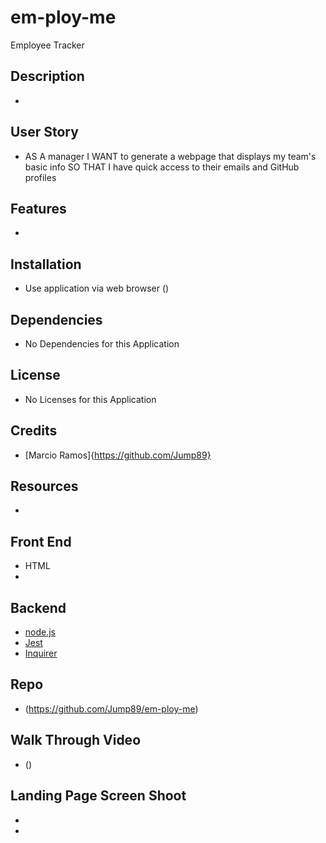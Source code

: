 # em-ploy-me
Employee Tracker

## Description 

* 

## User Story 

* AS A manager
I WANT to generate a webpage that displays my team's basic info
SO THAT I have quick access to their emails and GitHub profiles


## Features

*

## Installation

* Use application via web browser ()

## Dependencies

* No Dependencies for this Application

## License

* No Licenses for this Application 


## Credits 

* [Marcio Ramos]{https://github.com/Jump89}

## Resources 

 * 

## Front End

* HTML
* 


## Backend

* [node.js](https://nodejs.org/en/)
* [Jest](https://jestjs.io/)
* [Inquirer](https://www.npmjs.com/package/inquirer)
 
## Repo

* (https://github.com/Jump89/em-ploy-me)

## Walk Through Video 

* ()

## Landing Page Screen Shoot

* ![]()
* ![]()